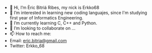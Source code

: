 - 👋 Hi, I’m Èric Bitriá Ribes, my nick is Erkko68
- 👀 I’m interested in learning new coding languajes, since I'm studying first year of Informatics Engineering.
- 🌱 I’m currently learning C, C++ and Python.
- 💞️ I’m looking to collaborate on ...
- 📫 How to reach me:
-   Email: eric.bitria@gmail.com
-   Twitter: Erkko_68

